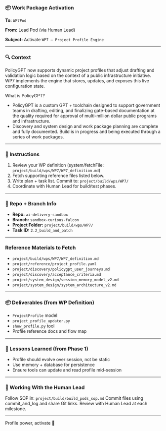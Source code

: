 ### 📦 Work Package Activation

**To:** `WP7Pod`

**From:** Lead Pod (via Human Lead)

**Subject:** Activate `WP7 – Project Profile Engine`

---

### 🔍 Context
PolicyGPT now supports dynamic project profiles that adjust drafting and validation logic based on the context of a public infrastructure initiative. WP7 implements the engine that stores, updates, and exposes this live configuration state.

What is PolicyGPT?
- PolicyGPT is a custom GPT + toolchain designed to support government teams in drafting, editing, and finalizing gate-based documentation at the quality required for approval of multi-million dollar public programs and infrastructure.
- Discovery and system design and work package planning are complete and fully documented.  Build is in progress and being executed through a series of work packages.

---

### 🗿 Instructions
1. Review your WP definition (system/fetchFile: `project/build/wps/WP7/WP7_definition.md`)
2. Fetch supporting reference files listed below.
3. Write plan + task list. Commit to: `project/build/wps/WP7/`
4. Coordinate with Human Lead for build/test phases.

---

### 📂 Repo + Branch Info
- **Repo:** `ai-delivery-sandbox`
- **Branch:** `sandbox-curious-falcon`
- **Project Folder:** `project/build/wps/WP7/`
- **Task ID:** `2.2_build_and_patch`

---

### Reference Materials to Fetch
- `project/build/wps/WP7/WP7_definition.md`
- `project/reference/project_profile.yaml`
- `project/discovery/policygpt_user_journeys.md`
- `project/discovery/acceptance_criteria.md`
- `project/system_design/session_memory_model_v2.md`
- `project/system_design/system_architecture_v2.md`

---

### 📦 Deliverables (from WP Definition)
- `ProjectProfile` model
- `project_profile_updater.py`
- `show_profile.py` tool
- Profile reference docs and flow map

---

### 🧠 Lessons Learned (from Phase 1)
- Profile should evolve over session, not be static
- Use memory + database for persistence
- Ensure tools can update and read profile mid-session

---

### 🚀 Working With the Human Lead
Follow SOP in: `project/build/build_pods_sop.md`
Commit files using commit_and_log and share Git links. Review with Human Lead at each milestone.

---

Profile power, activate 🧬
